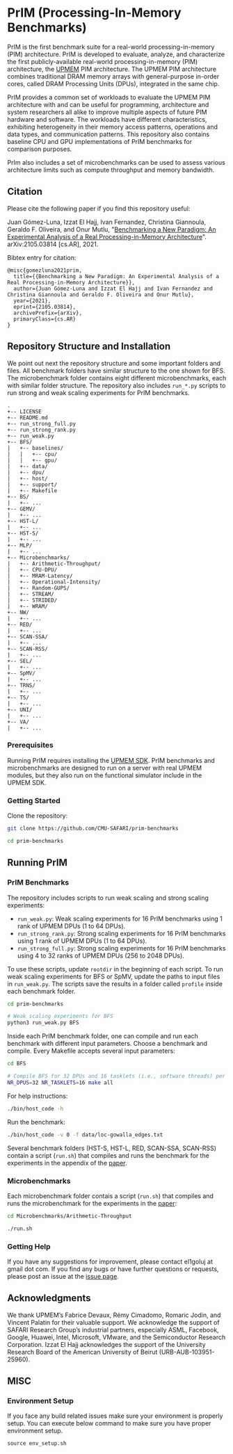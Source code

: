
# PrIM (Processing-In-Memory Benchmarks)

PrIM is the first benchmark suite for a real-world processing-in-memory (PIM) architecture. 
PrIM is developed to evaluate, analyze, and characterize the first publicly-available real-world processing-in-memory (PIM) architecture, the [UPMEM](https://www.upmem.com/) PIM architecture. 
The UPMEM PIM architecture combines traditional DRAM memory arrays with general-purpose in-order cores, called DRAM Processing Units (DPUs), integrated in the same chip.

PrIM provides a common set of workloads to evaluate the UPMEM PIM architecture with and can be useful for programming, architecture and system researchers all alike to improve multiple aspects of future PIM hardware and software. 
The workloads have different characteristics, exhibiting heterogeneity in their memory access patterns, operations and data types, and communication patterns. 
This repository also contains baseline CPU and GPU implementations of PrIM benchmarks for comparison purposes. 

PrIm also includes a set of microbenchmarks can be used to assess various architecture limits such as compute throughput and memory bandwidth.

## Citation

Please cite the following paper if you find this repository useful:

Juan Gómez-Luna, Izzat El Hajj, Ivan Fernandez, Christina Giannoula, Geraldo F. Oliveira, and Onur Mutlu, "[Benchmarking a New Paradigm: An Experimental Analysis of a Real Processing-in-Memory Architecture](https://arxiv.org/pdf/2105.03814.pdf)". arXiv:2105.03814 [cs.AR], 2021.

Bibtex entry for citation:
```
@misc{gomezluna2021prim,
  title={{Benchmarking a New Paradigm: An Experimental Analysis of a Real Processing-in-Memory Architecture}}, 
  author={Juan Gómez-Luna and Izzat El Hajj and Ivan Fernandez and Christina Giannoula and Geraldo F. Oliveira and Onur Mutlu},
  year={2021},
  eprint={2105.03814},
  archivePrefix={arXiv},
  primaryClass={cs.AR}
}
```

## Repository Structure and Installation

We point out next the repository structure and some important folders and files. 
All benchmark folders have similar structure to the one shown for BFS. 
The microbenchmark folder contains eight different microbenchmarks, each with similar folder structure. 
The repository also includes `run_*.py` scripts to run strong and weak scaling experiments for PrIM benchmarks.

```
.
+-- LICENSE
+-- README.md
+-- run_strong_full.py
+-- run_strong_rank.py
+-- run_weak.py
+-- BFS/
|   +-- baselines/
|	|	+-- cpu/
|	|	+-- gpu/
|   +-- data/
|   +-- dpu/
|   +-- host/
|   +-- support/
|   +-- Makefile
+-- BS/
|   +-- ...
+-- GEMV/
|   +-- ...
+-- HST-L/
|   +-- ...
+-- HST-S/
|   +-- ...
+-- MLP/
|   +-- ...
+-- Microbenchmarks/
|   +-- Arithmetic-Throughput/
|   +-- CPU-DPU/
|   +-- MRAM-Latency/
|   +-- Operational-Intensity/
|   +-- Random-GUPS/
|   +-- STREAM/
|   +-- STRIDED/
|   +-- WRAM/
+-- NW/
|   +-- ...
+-- RED/
|   +-- ...
+-- SCAN-SSA/
|   +-- ...
+-- SCAN-RSS/
|   +-- ...
+-- SEL/
|   +-- ...
+-- SpMV/
|   +-- ...
+-- TRNS/
|   +-- ...
+-- TS/
|   +-- ...
+-- UNI/
|   +-- ...
+-- VA/
|   +-- ...
```

### Prerequisites

Running PrIM requires installing the [UPMEM SDK](https://sdk.upmem.com). 
PrIM benchmarks and microbenchmarks are designed to run on a server with real UPMEM modules, but they also run on the functional simulator include in the UPMEM SDK.

### Getting Started

Clone the repository:
```sh
git clone https://github.com/CMU-SAFARI/prim-benchmarks

cd prim-benchmarks
```

## Running PrIM

### PrIM Benchmarks 

The repository includes scripts to run weak scaling and strong scaling experiments:
* `run_weak.py`: Weak scaling experiments for 16 PrIM benchmarks using 1 rank of UPMEM DPUs (1 to 64 DPUs).
* `run_strong_rank.py`: Strong scaling experiments for 16 PrIM benchmarks using 1 rank of UPMEM DPUs (1 to 64 DPUs).
* `run_strong_full.py`: Strong scaling experiments for 16 PrIM benchmarks using 4 to 32 ranks of UPMEM DPUs (256 to 2048 DPUs).

To use these scripts, update `rootdir` in the beginning of each script. To run weak scaling experiments for BFS or SpMV, update the paths to input files in `run_weak.py`. 
The scripts save the results in a folder called `profile` inside each benchmark folder.

```sh
cd prim-benchmarks

# Weak scaling experiments for BFS
python3 run_weak.py BFS
```

Inside each PrIM benchmark folder, one can compile and run each benchmark with different input parameters. 
Choose a benchmark and compile. Every Makefile accepts several input parameters:
```sh
cd BFS

# Compile BFS for 32 DPUs and 16 tasklets (i.e., software threads) per DPU
NR_DPUS=32 NR_TASKLETS=16 make all
```

For help instructions:
```sh
./bin/host_code -h
```

Run the benchmark:
```sh
./bin/host_code -v 0 -f data/loc-gowalla_edges.txt
```

Several benchmark folders (HST-S, HST-L, RED, SCAN-SSA, SCAN-RSS) contain a script (`run.sh`) that compiles and runs the benchmark for the experiments in the appendix of the [paper](https://arxiv.org/pdf/2105.03814.pdf).

### Microbenchmarks 

Each microbenchmark folder contais a script (`run.sh`) that compiles and runs the microbenchmark for the experiments in the [paper](https://arxiv.org/pdf/2105.03814.pdf):

```sh
cd Microbenchmarks/Arithmetic-Throughput

./run.sh
```

### Getting Help

If you have any suggestions for improvement, please contact el1goluj at gmail dot com. 
If you find any bugs or have further questions or requests, please post an issue at the [issue page](https://github.com/CMU-SAFARI/prim-benchmarks/issues).


## Acknowledgments 

We thank UPMEM’s Fabrice Devaux, Rémy Cimadomo, Romaric Jodin, and Vincent Palatin for their valuable support. We acknowledge the support of SAFARI Research Group’s industrial partners, especially ASML, Facebook, Google, Huawei, Intel, Microsoft, VMware, and the Semiconductor Research Corporation. Izzat El Hajj acknowledges the support of the University Research Board of the American University of Beirut (URB-AUB-103951-25960). 

## MISC

### Environment Setup

If you face any build related issues make sure your environment is properly setup. You can execute below command to make sure you have proper environment setup. 

```shell
source env_setup.sh
```
